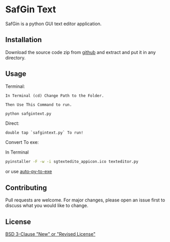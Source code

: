 # SafGin Text 

SafGin is a python GUI text editor application.

## Installation

Download the source code zip from [github](https://github.com/SatzGOD/texteditor) and extract and put it in any directory.

## Usage

Terminal:

	In Terminal (cd) Change Path to the Folder.

	Then Use This Command to run.

```bash
python safgintext.py
```

Direct:
   
	double tap `safgintext.py` To run!


Convert To exe:

In Terminal
```bash
pyinstaller -F -w -i sgtextedito_appicon.ico texteditor.py
```

or use [auto-py-to-exe](https://github.com/brentvollebregt/auto-py-to-exe)


## Contributing
Pull requests are welcome. For major changes, please open an issue first to discuss what you would like to change.


## License
[BSD 3-Clause "New" or "Revised License"](https://github.com/SatzGOD/texteditor/blob/master/LICENSE)
